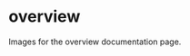 <!--
SPDX-FileCopyrightText: 2021 The eminus developers
SPDX-License-Identifier: Apache-2.0
-->
# overview

Images for the overview documentation page.
